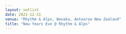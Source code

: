 ```yaml
---
layout: setlist
date: 2022-12-31
venue: "Rhythm & Alps, Wanaka, Aotearoa New Zealand"
title: "New Years Eve @ Rhythm & Alps"
---
```


<!--snippet-->
